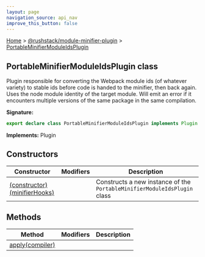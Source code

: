 ```yaml
---
layout: page
navigation_source: api_nav
improve_this_button: false
---
```



[Home](./index.md) &gt; [@rushstack/module-minifier-plugin](./module-minifier-plugin.md) &gt; [PortableMinifierModuleIdsPlugin](./module-minifier-plugin.portableminifiermoduleidsplugin.md)

## PortableMinifierModuleIdsPlugin class

Plugin responsible for converting the Webpack module ids (of whatever variety) to stable ids before code is handed to the minifier, then back again. Uses the node module identity of the target module. Will emit an error if it encounters multiple versions of the same package in the same compilation.

<b>Signature:</b>

```typescript
export declare class PortableMinifierModuleIdsPlugin implements Plugin
```
<b>Implements:</b> Plugin

## Constructors

|  Constructor | Modifiers | Description |
|  --- | --- | --- |
|  [(constructor)(minifierHooks)](./module-minifier-plugin.portableminifiermoduleidsplugin._constructor_.md) |  | Constructs a new instance of the <code>PortableMinifierModuleIdsPlugin</code> class |

## Methods

|  Method | Modifiers | Description |
|  --- | --- | --- |
|  [apply(compiler)](./module-minifier-plugin.portableminifiermoduleidsplugin.apply.md) |  |  |
